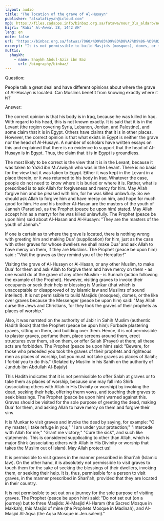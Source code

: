 ```yaml
---
layout: audio
title: "The location of the grave of Al-Husayn"
publisher: "alsalafiyyah@icloud.com"
mp3: https://files.zadapps.info/binbaz.org.sa/fatawa/nour_3la_aldarb/nour_168/16806.mp3
hijri: "Rabi' Al-Awwal 28, 1442 AH"
lang: en
note: false
url: "https://binbaz.org.sa/fatwas/7060/%D9%85%D9%83%D8%A7%D9%86-%D9%82%D8%A8%D8%B1-%D8%A7%D9%84%D8%AD%D8%B3%D9%8A%D9%86-%D8%B1%D8%B6%D9%8A-%D8%A7%D9%84%D9%84%D9%87-%D8%B9%D9%86%D9%87-%D9%88%D8%A7%D9%84%D8%B2%D9%8A%D8%A7%D8%B1%D8%A9-%D8%A7%D9%84%D8%B4%D8%B1%D8%B9%D9%8A%D8%A9-%D9%84%D9%84%D9%82%D8%A8%D9%88%D8%B1"
excerpt: "It is not permissible to build Masjids (mosques), domes, or the like over graves because the Messenger (peace be upon him) said, May Allah curse the Jews and Christians, for they took the graves of their prophets as places of worship."
muftis:
  shaykh: 
    - name: Shaykh Abdul-Aziz ibn Baz
      url: /biography/binbaz/
---
```


Question: 

People talk a great deal and have different opinions about where the grave of Al-Husayn is located. Can Muslims benefit from knowing exactly where it is? 

Answer:

The correct opinion is that his body is in Iraq, because he was killed in Iraq. With regard to his head, this is not known exactly. It is said that it is in the Levant (the region covering Syria, Lebanon, Jordan, and Palestine), and some claim that it is in Egypt. Others have claims that it is in other places. However, the correct opinion is that what exists in Egypt is neither the grave nor the head of Al-Husayn. A number of scholars have written essays on this and explained that there is no evidence to support that the head of Al-Husayn is in Egypt. Thus, the claim that it is in Egypt is groundless. 

The most likely to be correct is the view that it is in the Levant, because it was taken to Yazid ibn Mu'awiyah who was in the Levant. There is no basis for the view that it was taken to Egypt. Either it was kept in the Levant in a place therein, or it was returned to his body in Iraq. Whatever the case, people do not need to know where it is buried or where it is. Rather, what is prescribed is to ask Allah for forgiveness and mercy for him. May Allah forgive him and be pleased with him, for he was killed unlawfully. So we should ask Allah to forgive him and have mercy on him, and hope for much good for him. He and his brother Al-Hasan are the masters of the youth of Jannah (Paradise), as the Prophet (peace be upon him) stated. May Allah accept him as a martyr for he was killed unlawfully. The Prophet (peace be upon him) said about Al-Hasan and Al-Husayn: "They are the masters of the youth of Jannah." 

If one is certain as to where the grave is located, there is nothing wrong with greeting him and making Dua' (supplication) for him, just as the case with other graves for whose dwellers we shall make Dua' and ask Allah to have mercy on them, if they are Muslims. The Prophet (peace be upon him) said : "Visit the graves as they remind you of the Hereafter!" 

Visiting the grave of Al-Husayn or Al-Hasan, or any other Muslim, to make Dua' for them and ask Allah to forgive them and have mercy on them - as one would do at the grave of any other Muslim - is Sunnah (action following the example of the Prophet). However, visiting graves to invoke their occupants or seek their help or blessing is Munkar (that which is unacceptable or disapproved of by Islamic law and Muslims of sound intellect). It is not permissible to build Masjids (mosques), domes, or the like over graves because the Messenger (peace be upon him) said: "May Allah curse the Jews and Christians, for they took the graves of their prophets as places of worship." 

Also, it was narrated on the authority of Jabir in Sahih Muslim (authentic Hadith Book) that the Prophet (peace be upon him): Forbade plastering graves, sitting on them, and building over them. Hence, it is not permissible to plaster graves, perfume them, place screens around them, erect structures over them, sit on them, or offer Salah (Prayer) at them; all these acts are forbidden. The Prophet (peace be upon him) said: "Beware, for those who preceded you took the graves of their prophets and righteous men as places of worship, but you must not take graves as places of Salah; I forbid you to do this." (Related by Muslim in his Sahih on the authority of Jundub ibn Abdullah Al-Bajaly) 

This Hadith indicates that it is not permissible to offer Salah at graves or to take them as places of worship, because one may fall into Shirk (associating others with Allah in His Divinity or worship) by invoking the dead, seeking their help, offering therm vows, and touching their graves to seek blessings. The Prophet (peace be upon him) warned against this. Graves should be visited for the sole purpose of greeting the dead, making Dua' for them, and asking Allah to have mercy on them and forgive their sins. 

It is Munkar to visit graves and invoke the dead by saying, for example: "O my master, I take refuge in you;" "I am under your protection;" "Intercede with Allah for me;" "Grant me victory;" "Cure the sick", and such like statements. This is considered supplicating to other than Allah, which is major Shirk (associating others with Allah in His Divinity or worship that takes the Muslim out of Islam). May Allah protect us! 

It is permissible to visit graves in the manner prescribed in Shari'ah (Islamic law). On the other hand, it is absolutely not permissible to visit graves to touch them for the sake of seeking the blessings of their dwellers, invoking them, or seeking their help. It is, thus, permissible for a person to visit graves, in the manner prescribed in Shari'ah, provided that they are located in their country. 

It is not permissible to set out on a journey for the sole purpose of visiting graves. The Prophet (peace be upon him) said: "Do not set out (on a journey) but to three Masjids: Al-Masjid Al-Haram (the Sacred Mosque in Makkah), this Masjid of mine (the Prophets Mosque in Madinah), and Al-Masjid Al-Aqsa (the Aqsa Mosque in Jerusalem)." 
